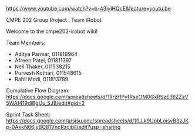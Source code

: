 https://www.youtube.com/watch?v=b-43iyIHQcE&feature=youtu.be 

CMPE 202 Group Project : Team iRobot

Welcome to the cmpe202-irobot wiki!

Team Members:
* Aditya Parmar, 011819964
* Afreen Patel, 011811397
* Neil Thaker, 011538215
* Purvesh Kothari, 011548615
* Rahil Modi, 011813789

Cumulative Flow Diagram: 
https://docs.google.com/spreadsheets/d/1RrzHPyfRseOM0GxRSzE3tlZZzV5WAf419diBgUu_5J8/edit#gid=2 

Sprint Task Sheet:  
https://docs.google.com/a/sjsu.edu/spreadsheets/d/1fLLk9UpbLoisvB3zJKp-0AxkN66jyBQ81VncRzcibiI/edit?usp=sharing

